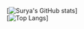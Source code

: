 [![Surya's GitHub stats](https://github-readme-stats.vercel.app/api?username=gsteja2307&show_icons=true&theme=tokyonight)]
<br />
[![Top Langs](https://github-readme-stats.vercel.app/api/top-langs/?username=gsteja2307&hide_progress=true)]
<!--
**gsteja2307/gsteja2307** is a ✨ _special_ ✨ repository because its `README.md` (this file) appears on your GitHub profile.

Here are some ideas to get you started:

- 🔭 I’m currently working on ...
- 🌱 I’m currently learning ...
- 👯 I’m looking to collaborate on ...
- 🤔 I’m looking for help with ...
- 💬 Ask me about ...
- 📫 How to reach me: ...
- 😄 Pronouns: ...
- ⚡ Fun fact: ...
-->
